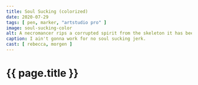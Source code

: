 ```yaml
---
title: Soul Sucking (colorized)
date: 2020-07-29
tags: [ pen, marker, "artstudio pro" ]
image: soul-sucking-color
alt: A necromancer rips a corrupted spirit from the skeleton it has been possessing while her raven watches from its perch on another skeleton.
caption: I ain't gonna work for no soul sucking jerk.
cast: [ rebecca, morgen ]
---
```

# {{ page.title }}
